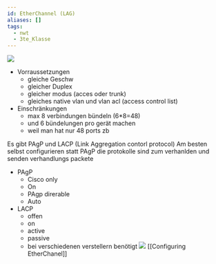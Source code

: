 ```yaml
---
id: EtherChannel (LAG)
aliases: []
tags:
  - nwt
  - 3te_Klasse
---
```

![](EtherChannel%2010-01-2025-26.excalidraw.svg)

- Vorraussetzungen
	- gleiche Geschw
	- gleicher Duplex
	- gleicher modus (acces oder trunk)
	- gleiches native vlan und vlan acl (access control list)
- Einschränkungen
	-  max 8 verbindungen bündeln (6\*8=48)
	- und 6 bündelungen pro gerät machen
	- weil man hat nur 48 ports zb

Es gibt PAgP und LACP (Link Aggregation contorl protocol)
Am besten selbst configurieren statt PAgP
die protokolle sind zum  verhanlden und senden verhandlungs packete
- PAgP
	- Cisco only
	- On
	- PAgp direrable
	- Auto
- LACP
	- offen
	- on
	- active
	- passive
	- bei verschiedenen verstellern benötigt
![](Pasted%20image%2020250110094005.png)
[[Configuring EtherChanel]]
